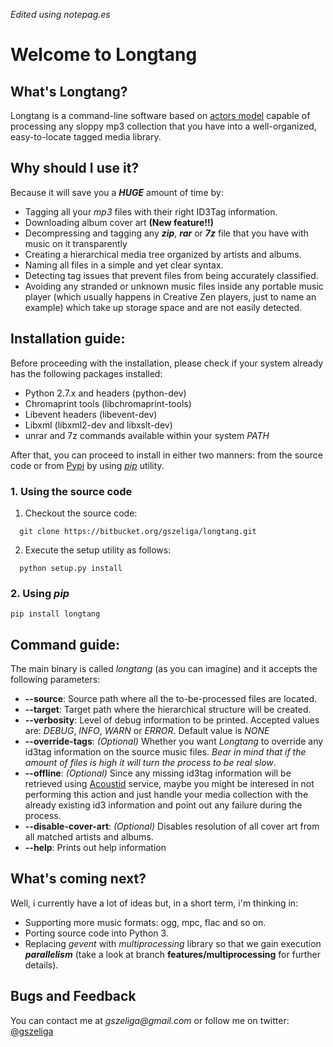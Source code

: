 *Edited using notepag.es*

# Welcome to Longtang

## What's Longtang?

Longtang is a command-line software based on [actors model](https://en.wikipedia.org/wiki/Actor_model) capable of processing any sloppy mp3 collection that you have into a well-organized, easy-to-locate tagged media library.

## Why should I use it?

Because it will save you a __*HUGE*__ amount of time by:

* Tagging all your _mp3_ files with their right ID3Tag information.
* Downloading album cover art __(New feature!!)__
* Decompressing and tagging any __*zip*__, __*rar*__ or __*7z*__ file that you have with music on it transparently 
* Creating a hierarchical media tree organized by artists and albums.
* Naming all files in a simple and yet clear syntax.
* Detecting tag issues that prevent files from being accurately classified.
* Avoiding any stranded or unknown music files inside any portable music player (which usually happens in Creative Zen players, just to name an example) which take up storage space and are not easily detected.

## Installation guide:

Before proceeding with the installation, please check if your system already has the following packages installed:


* Python 2.7.x and headers (python-dev)
* Chromaprint tools (libchromaprint-tools)
* Libevent headers (libevent-dev)
* Libxml (libxml2-dev and libxslt-dev)
* unrar and 7z commands available within your system _PATH_ 


After that, you can proceed to install in either two manners: from the source code or from [Pypi](https://pypi.python.org/pypi) by using _[pip](http://www.pip-installer.org/en/latest/)_ utility.

### 1. Using the source code

1. Checkout the source code:

```
  git clone https://bitbucket.org/gszeliga/longtang.git
```

2. Execute the setup utility as follows:

```
  python setup.py install
```

### 2. Using _pip_

```
pip install longtang
```

## Command guide:

The main binary is called _longtang_ (as you can imagine) and it accepts the following parameters:

* __--source__: Source path where all the to-be-processed files are located.
* __--target__: Target path where the hierarchical structure will be created.
* __--verbosity__: Level of debug information to be printed. Accepted values are: _DEBUG_, _INFO_, _WARN_ or _ERROR_. Default value is _NONE_
* __--override-tags__: _(Optional)_ Whether you want _Longtang_ to override any id3tag information on the source music files. _Bear in mind that if the amount of files is high it will turn the process to be real slow_.
* __--offline__: _(Optional)_ Since any missing id3tag information will be retrieved using [Acoustid](http://acoustid.org/chromaprint) service, maybe you might be interesed in not performing this action and just handle your media collection with the already existing id3 information and point out any failure during the process.
* __--disable-cover-art__: _(Optional)_ Disables resolution of all cover art from all matched artists and albums.
* __--help__: Prints out help information


## What's coming next?


Well, i currently have a lot of ideas but, in a short term, i'm thinking in:

* Supporting more music formats: ogg, mpc, flac and so on.
* Porting source code into Python 3.
* Replacing _gevent_ with _multiprocessing_ library so that we gain execution _**parallelism**_ (take a look at branch __features/multiprocessing__ for further details).

## Bugs and Feedback

You can contact me at _gszeliga@gmail.com_ or follow me on twitter: [@gszeliga](https://twitter.com/gszeliga)
